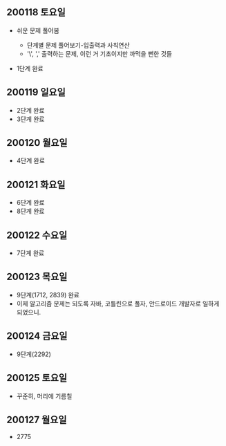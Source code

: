 ## 200118 토요일

* 쉬운 문제 풀어봄
	* 단계별 문제 풀어보기-입출력과 사칙연산
	* '\\', ',' 출력하는 문제, 이런 거 기초이지만 까먹을 뻔한 것들

* 1단계 완료

## 200119 일요일

* 2단계 완료
* 3단계 완료
	
## 200120 월요일

* 4단계 완료

## 200121 화요일

* 6단계 완료
* 8단계 완료

## 200122 수요일

* 7단계 완료

## 200123 목요일

* 9단계(1712, 2839) 완료
* 이제 알고리즘 문제는 되도록 자바, 코틀린으로 풀자, 안드로이드 개발자로 일하게 되었으니.

## 200124 금요일

* 9단계(2292) 

## 200125 토요일

* 꾸준히, 머리에 기름칠

## 200127 월요일 

* 2775
